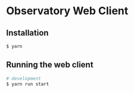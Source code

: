 # Observatory Web Client

## Installation

```bash
$ yarn
```

## Running the web client

```bash
# development
$ yarn run start
```
